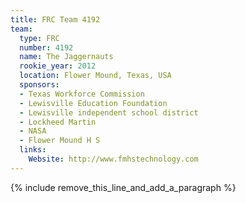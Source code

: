 ```yaml
---
title: FRC Team 4192
team:
  type: FRC
  number: 4192
  name: The Jaggernauts
  rookie_year: 2012
  location: Flower Mound, Texas, USA
  sponsors:
  - Texas Workforce Commission
  - Lewisville Education Foundation
  - Lewisville independent school district
  - Lockheed Martin
  - NASA
  - Flower Mound H S
  links:
    Website: http://www.fmhstechnology.com
---
```


{% include remove_this_line_and_add_a_paragraph %}